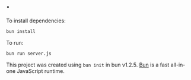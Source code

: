 # .

To install dependencies:

```bash
bun install
```

To run:

```bash
bun run server.js
```

This project was created using `bun init` in bun v1.2.5. [Bun](https://bun.sh) is a fast all-in-one JavaScript runtime.
